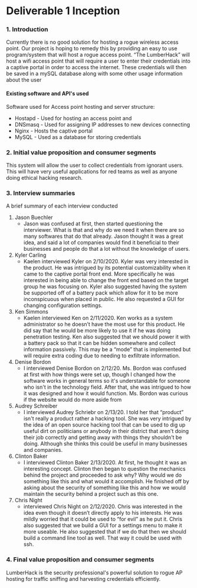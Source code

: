 # Deliverable 1 Inception

### 1. Introduction

Currently there is no good solution for hosting a rogue wireless access point. Our project is hoping to remedy this by providing an easy to use program/system that will host a rogue access point. “The LumberHack” will host a wifi access point that will require a user to enter their credentials into a captive portal in order to access the internet. These credentials will then be saved in a mySQL database along with some other usage information about the user


#### Existing software and API's used 

Software used for Access point hosting and server structure:
* Hostapd - Used for hosting an access point and 
* DNSmasq - Used for assigning IP addresses to new devices connecting
* Nginx - Hosts the captive portal 
* MySQL - Used as a database for storing credentials

### 2. Initial  value  proposition  and  consumer  segments
This system will allow the user to collect credentials from ignorant users. This will have very useful applications for red teams as well as anyone doing ethical hacking research.

### 3. Interview summaries
A brief summary of each interview conducted

1. Jason Buechler
    * Jason was confused at first, then started questioning the interviewer. What is that and why do we need it when there are so many softwares that do that already. Jason thought it was a great idea, and said a lot of companies would find it beneficial to their businesses and people do that a lot without the knowledge of users.
2. Kyler Carling
    * Kaelen interviewed Kyler on 2/10/2020. Kyler was very interested in the product. He was intrigued by its potential customizability when it came to the captive portal front end. More specifically he was interested in being able to change the front end based on the target group he was focusing on. Kyler also suggested having the system be supported off of a battery pack which allow for it to be more inconspicuous when placed in public. He also requested a GUI for changing configuration settings.
3. Ken Simmons
    * Kaelen interviewed Ken on 2/11/2020. Ken works as a system administrator so he doesn’t have the most use for this product. He did say that he would be more likely to use it if he was doing penetration testing. Ken also suggested that we should power it with a battery pack so that it can be hidden somewhere and collect information passively. This may be a “mode” that is implemented but will require extra coding due to needing to exfiltrate information.
4. Denise Bordon
    * I interviewed Denise Bordon on 2/12/20. Ms. Bordon was confused at first with how things were set up, though I changed how the software works in general terms so it's understandable for someone who isn't in the technology field. After that, she was intrigued to how it was designed and how it would function. Ms. Bordon was curious if the website would do more aside from
5. Audrey Schreiber
    * I interviewed Audrey Schriebr on 2/13/20. I told her that “product” isn't really a product rather a hacking tool. She was very intrigued by the idea of an open source hacking tool that can be used to dig up useful dirt on politicians or anybody in their district that aren't doing their job correctly and getting away with things they shouldn't be doing. Although she thinks this  could be useful in many businesses and companies.
6. Clinton Baker
    * I interviewed Clinton Baker 2/13/2020. At first, he thought it was an interesting concept. Clinton then began to question the mechanics behind the project and proceeded to ask why? Why would we do something like this and what would it accomplish. He finished off by asking about the security of something like this and how we would maintain the security behind a project such as this one.
7. Chris Night
    *  interviewed Chris Night on 2/12/2020. Chris was interested in the idea even though it doesn’t directly apply to his interests. He was mildly worried that it could be used to “for evil” as he put it. Chris also suggested that we build a GUI for a settings menu to make it more useable. He also suggested that if we do that then we should build a command line tool as well. That way it could be used with ssh.

### 4. Final  value  proposition  and  consumer  segments
LumberHack is the security professional's powerful solution to rogue AP hosting for traffic sniffing and harvesting credentials efficiently.
    